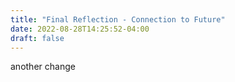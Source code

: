 ```yaml
---
title: "Final Reflection - Connection to Future"
date: 2022-08-28T14:25:52-04:00
draft: false
---
```


another change